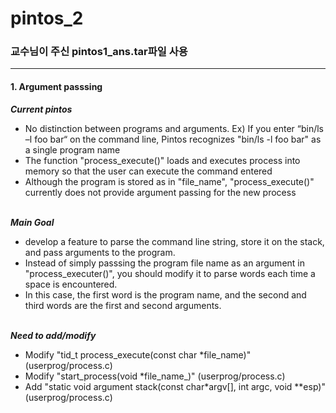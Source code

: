 # pintos_2

### 교수님이 주신 pintos1_ans.tar파일 사용

---
#### **1. Argument passsing**

___Current pintos___ <br>

- No distinction between programs and arguments. Ex) If you enter “bin/ls –l foo bar“ on the command line, Pintos recognizes "bin/ls -l foo bar" as a single program name
- The function "process_execute()" loads and executes process into memory so that the user can execute the command entered
- Although the program is stored as in "file_name", "process_execute()" currently does not provide argument passing for the new process <br><br>

___Main Goal___ <br>

- develop a feature to parse the command line string, store it on the stack, and pass arguments to the program.
- Instead of simply passsing the program file name as an argument in "process_executer()", you should modify it to parse words each time a space is encountered.
- In this case, the first word is the program name, and the second and third words are the first and second arguments. <br><br>

___Need to add/modify___ <br>
- Modify "tid_t process_execute(const char *file_name)" (userprog/process.c)
- Modify "start_process(void *file_name_)" (userprog/process.c)
- Add "static void argument stack(const char*argv[], int argc, void **esp)" (userprog/process.c)
